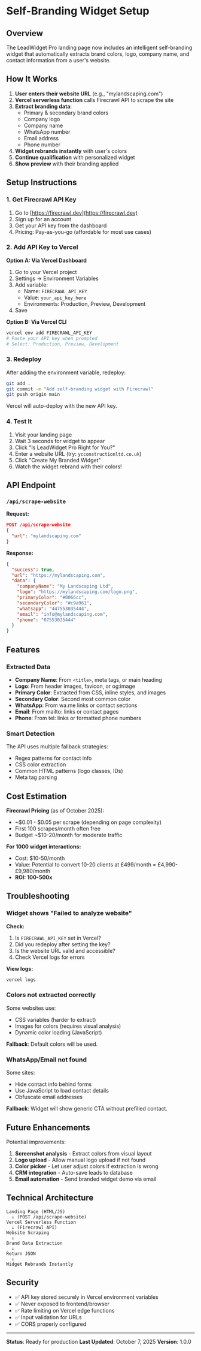 # Self-Branding Widget Setup

## Overview

The LeadWidget Pro landing page now includes an intelligent self-branding widget that automatically extracts brand colors, logo, company name, and contact information from a user's website.

## How It Works

1. **User enters their website URL** (e.g., "mylandscaping.com")
2. **Vercel serverless function** calls Firecrawl API to scrape the site
3. **Extract branding data**:
   - Primary & secondary brand colors
   - Company logo
   - Company name
   - WhatsApp number
   - Email address
   - Phone number
4. **Widget rebrands instantly** with user's colors
5. **Continue qualification** with personalized widget
6. **Show preview** with their branding applied

## Setup Instructions

### 1. Get Firecrawl API Key

1. Go to [https://firecrawl.dev](https://firecrawl.dev)
2. Sign up for an account
3. Get your API key from the dashboard
4. Pricing: Pay-as-you-go (affordable for most use cases)

### 2. Add API Key to Vercel

**Option A: Via Vercel Dashboard**
1. Go to your Vercel project
2. Settings → Environment Variables
3. Add variable:
   - Name: `FIRECRAWL_API_KEY`
   - Value: `your_api_key_here`
   - Environments: Production, Preview, Development
4. Save

**Option B: Via Vercel CLI**
```bash
vercel env add FIRECRAWL_API_KEY
# Paste your API key when prompted
# Select: Production, Preview, Development
```

### 3. Redeploy

After adding the environment variable, redeploy:

```bash
git add .
git commit -m "Add self-branding widget with Firecrawl"
git push origin main
```

Vercel will auto-deploy with the new API key.

### 4. Test It

1. Visit your landing page
2. Wait 3 seconds for widget to appear
3. Click "Is LeadWidget Pro Right for You?"
4. Enter a website URL (try: `ycconstructionltd.co.uk`)
5. Click "Create My Branded Widget"
6. Watch the widget rebrand with their colors!

## API Endpoint

### `/api/scrape-website`

**Request:**
```json
POST /api/scrape-website
{
  "url": "mylandscaping.com"
}
```

**Response:**
```json
{
  "success": true,
  "url": "https://mylandscaping.com",
  "data": {
    "companyName": "My Landscaping Ltd",
    "logo": "https://mylandscaping.com/logo.png",
    "primaryColor": "#0066cc",
    "secondaryColor": "#c9a961",
    "whatsapp": "447553035444",
    "email": "info@mylandscaping.com",
    "phone": "07553035444"
  }
}
```

## Features

### Extracted Data

- **Company Name**: From `<title>`, meta tags, or main heading
- **Logo**: From header images, favicon, or og:image
- **Primary Color**: Extracted from CSS, inline styles, and images
- **Secondary Color**: Second most common color
- **WhatsApp**: From wa.me links or contact sections
- **Email**: From mailto: links or contact pages
- **Phone**: From tel: links or formatted phone numbers

### Smart Detection

The API uses multiple fallback strategies:
- Regex patterns for contact info
- CSS color extraction
- Common HTML patterns (logo classes, IDs)
- Meta tag parsing

## Cost Estimation

**Firecrawl Pricing** (as of October 2025):
- ~$0.01 - $0.05 per scrape (depending on page complexity)
- First 100 scrapes/month often free
- Budget ~$10-20/month for moderate traffic

**For 1000 widget interactions:**
- Cost: $10-50/month
- Value: Potential to convert 10-20 clients at £499/month = £4,990-£9,980/month
- **ROI: 100-500x**

## Troubleshooting

### Widget shows "Failed to analyze website"

**Check:**
1. Is `FIRECRAWL_API_KEY` set in Vercel?
2. Did you redeploy after setting the key?
3. Is the website URL valid and accessible?
4. Check Vercel logs for errors

**View logs:**
```bash
vercel logs
```

### Colors not extracted correctly

Some websites use:
- CSS variables (harder to extract)
- Images for colors (requires visual analysis)
- Dynamic color loading (JavaScript)

**Fallback**: Default colors will be used.

### WhatsApp/Email not found

Some sites:
- Hide contact info behind forms
- Use JavaScript to load contact details
- Obfuscate email addresses

**Fallback**: Widget will show generic CTA without prefilled contact.

## Future Enhancements

Potential improvements:
1. **Screenshot analysis** - Extract colors from visual layout
2. **Logo upload** - Allow manual logo upload if not found
3. **Color picker** - Let user adjust colors if extraction is wrong
4. **CRM integration** - Auto-save leads to database
5. **Email automation** - Send branded widget demo via email

## Technical Architecture

```
Landing Page (HTML/JS)
  ↓ (POST /api/scrape-website)
Vercel Serverless Function
  ↓ (Firecrawl API)
Website Scraping
  ↓
Brand Data Extraction
  ↓
Return JSON
  ↓
Widget Rebrands Instantly
```

## Security

- ✅ API key stored securely in Vercel environment variables
- ✅ Never exposed to frontend/browser
- ✅ Rate limiting on Vercel edge functions
- ✅ Input validation for URLs
- ✅ CORS properly configured

---

**Status**: Ready for production
**Last Updated**: October 7, 2025
**Version**: 1.0.0
